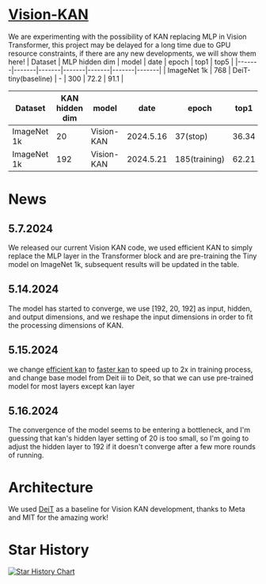# [Vision-KAN](https://github.com/KindXiaoming/pykan)
We are experimenting with the possibility of KAN replacing MLP in Vision Transformer, this project may be delayed for a long time due to GPU resource constraints, if there are any new developments, we will show them here!
| Dataset | MLP hidden dim | model | date | epoch | top1 | top5 | 
|-------|-------|-------|-------|-------|-------|-------|
| ImageNet 1k | 768 | DeiT-tiny(baseline) | - | 300 | 72.2 | 91.1 |

| Dataset | KAN hidden dim | model | date | epoch | top1 | top5 | 
|-------|-------|-------|-------|-------|-------|-------|
| ImageNet 1k | 20 | Vision-KAN | 2024.5.16 | 37(stop) | 36.34 | 61.48 |
| ImageNet 1k | 192 | Vision-KAN | 2024.5.21 | 185(training) | 62.21 | 84.36 |

# News
## 5.7.2024
We released our current Vision KAN code, we used efficient KAN to simply replace the MLP layer in the Transformer block and are pre-training the Tiny model on ImageNet 1k, subsequent results will be updated in the table.
## 5.14.2024
The model has started to converge, we use [192, 20, 192] as input, hidden, and output dimensions, and we reshape the input dimensions in order to fit the processing dimensions of KAN.
## 5.15.2024
we change [efficient kan](https://github.com/Blealtan/efficient-kan) to [faster kan](https://github.com/AthanasiosDelis/faster-kan) to speed up to 2x in training process, and change base model from Deit iii to Deit, so that we can use pre-trained model for most layers except kan layer
## 5.16.2024
The convergence of the model seems to be entering a bottleneck, and I'm guessing that kan's hidden layer setting of 20 is too small, so I'm going to adjust the hidden layer to 192 if it doesn't converge after a few more rounds of running.
# Architecture
We used [DeiT](https://github.com/facebookresearch/deit) as a baseline for Vision KAN development, thanks to Meta and MIT for the amazing work!
# Star History

[![Star History Chart](https://api.star-history.com/svg?repos=chenziwenhaoshuai/Vision-KAN&type=Date)](https://star-history.com/#chenziwenhaoshuai/Vision-KAN&Date)
